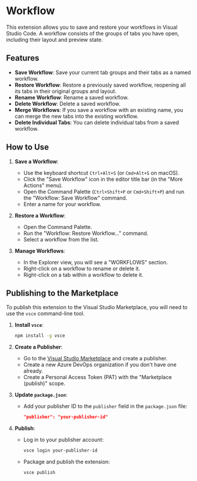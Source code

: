 # Workflow

This extension allows you to save and restore your workflows in Visual Studio Code. A workflow consists of the groups of tabs you have open, including their layout and preview state.

## Features

*   **Save Workflow**: Save your current tab groups and their tabs as a named workflow.
*   **Restore Workflow**: Restore a previously saved workflow, reopening all its tabs in their original groups and layout.
*   **Rename Workflow**: Rename a saved workflow.
*   **Delete Workflow**: Delete a saved workflow.
*   **Merge Workflows**: If you save a workflow with an existing name, you can merge the new tabs into the existing workflow.
*   **Delete Individual Tabs**: You can delete individual tabs from a saved workflow.

## How to Use

1.  **Save a Workflow**:
    *   Use the keyboard shortcut `Ctrl+Alt+S` (or `Cmd+Alt+S` on macOS).
    *   Click the "Save Workflow" icon in the editor title bar (in the "More Actions" menu).
    *   Open the Command Palette (`Ctrl+Shift+P` or `Cmd+Shift+P`) and run the "Workflow: Save Workflow" command.
    *   Enter a name for your workflow.

2.  **Restore a Workflow**:
    *   Open the Command Palette.
    *   Run the "Workflow: Restore Workflow..." command.
    *   Select a workflow from the list.

3.  **Manage Workflows**:
    *   In the Explorer view, you will see a "WORKFLOWS" section.
    *   Right-click on a workflow to rename or delete it.
    *   Right-click on a tab within a workflow to delete it.

## Publishing to the Marketplace

To publish this extension to the Visual Studio Marketplace, you will need to use the `vsce` command-line tool.

1.  **Install `vsce`**:
    ```bash
    npm install -g vsce
    ```

2.  **Create a Publisher**:
    *   Go to the [Visual Studio Marketplace](https://marketplace.visualstudio.com/manage) and create a publisher.
    *   Create a new Azure DevOps organization if you don't have one already.
    *   Create a Personal Access Token (PAT) with the "Marketplace (publish)" scope.

3.  **Update `package.json`**:
    *   Add your publisher ID to the `publisher` field in the `package.json` file:
        ```json
        "publisher": "your-publisher-id"
        ```

4.  **Publish**:
    *   Log in to your publisher account:
        ```bash
        vsce login your-publisher-id
        ```
    *   Package and publish the extension:
        ```bash
        vsce publish
